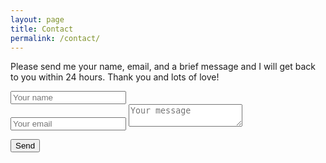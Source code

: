 ```yaml
---
layout: page
title: Contact
permalink: /contact/
---
```


Please send me your name, email, and a brief message and I will get back to you within 24 hours. Thank you and lots of love! 

<div>
<form method="POST" action="http://formspree.io/artoftheless@gmail.com">
  <div class="row">
  <input type="text" name="name" placeholder="Your name">
  </div>
  <input type="email" name="email" placeholder="Your email">
  
  <textarea name="message" placeholder="Your message"></textarea>
  <button type="submit">Send</button>
  <input type="hidden" name="_next" value="http://artoftheless.com/" />
</form>
</div>
